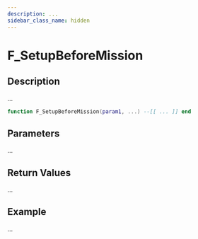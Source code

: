 ```yaml
---
description: ...
sidebar_class_name: hidden
---
```


# F_SetupBeforeMission

## Description

...

```lua
function F_SetupBeforeMission(param1, ...) --[[ ... ]] end
```

## Parameters

...

## Return Values

...

## Example

...

